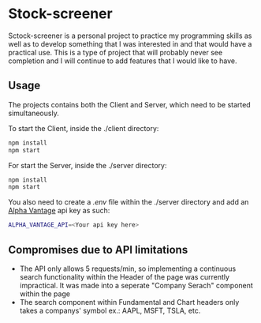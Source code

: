 # Stock-screener
Sctock-screener is a personal project to practice my programming skills as well as to develop something that I was interested in and that would have a practical use. This is a type of project that will probably never see completion and I will continue to add features that I would like to have.

## Usage
The projects contains both the Client and Server, which need to be started simultaneously.

To start the Client, inside the ./client directory:
```bash
npm install
npm start
```

For start the Server, inside the ./server directory:
```bash
npm install
npm start
```
You also need to create a *.env* file within the ./server directory and add an [Alpha Vantage](https://www.alphavantage.co/documentation/) api key as such:
```bash
ALPHA_VANTAGE_API=<Your api key here>
```

## Compromises due to API limitations
* The API only allows 5 requests/min, so implementing a continuous search functionality within the Header of the page was currently impractical. It was made into a seperate "Company Serach" component within the page
* The search component within Fundamental and Chart headers only takes a companys' symbol ex.: AAPL, MSFT, TSLA, etc.
